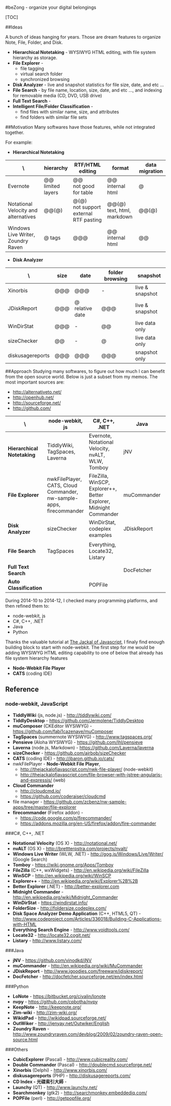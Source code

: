 #beZong - organize your digital belongings

[TOC]

##Ideas

A bunch of ideas hanging for years. Those are dream features to organize Note, File, Folder, and Disk.

* **Hierarchical Notetaking** - WYSIWYG HTML editing, with file system hierarchy as storage.
* **File Explorer** -
	* file tagging
	* virtual search folder
	* synchronized browsing
* **Disk Analyzer** - live and snapshot statistics for file size, date, and etc ...
* **File Search** - by file name, location, size, date, and etc ..., and indexing for removable media (CD, DVD, USB drive)
* **Full Text Search** - 
* **Intelligent File/Folder Classification** - 
	* find files with similar name, size, and attributes
	* find folders with similar file sets


##Motivation
Many softwares have those features, while not integrated together. 

For example:

* **Hierarchical Notetaking**

| \ | hierarchy | RTF/HTML editing | format | data migration |
|--------|--------|--------|--------|--------|
| Evernote | @@<br> limited layers | @@ <br>not good for table | @@<br> internal html| @ |
| Notational Velocity and alternatives | @@(@) | @(@)<br> not support external RTF pasting | @@(@)<br>text, html, markdown| @@(@) |
| Windows Live Writer, Zoundry Raven | @ tags | @@@ | @@<br>internal html | @@ |

* **Disk Analyzer**

| \ | size | date | folder browsing | snapshot |
|--------|--------|--------|--------|--------|
| Xinorbis | @@@ | @@@ | - | live & snapshot |
| JDiskReport | @@@ | @<br> relative date | @@@ | live & snapshot |
| WinDirStat | @@@ | - | @@ | live data only |
| sizeChecker | @@ | - | @ | live data only |
| diskusagereports | @@@ | @@@ | @@@ | snapshot only |


##Approach
Studying many softwares, to figure out how much I can benefit from the open source world. Below is just a subset from my memos. The most important sources are:

* http://alternativeto.net/
* http://openhub.net/
* http://sourceforge.net/
* http://github.com/

| \ | node-webkit, js | C#, C++, .NET | Java | Python & others |
|--------|--------|--------|--------|--------|
| **Hierarchical Notetaking** | TiddlyWiki, TagSpaces, Laverna  | Evernote, Notational Velocity, nvALT, WLW, Tomboy | jNV | LoNote, nvpy, KeepNote, Zim-wiki, WikidPad, OutWiker, Zoundry Raven,  |
| **File Explorer** | nwkFilePlayer, CATS, Cloud Commander, <br> nw-sample-apps, firecommander | FileZilla, WinSCP, Explorer++,<br> Better Explorer, Midnight Commander | muCommander | CubicExplorer,<br> Double Commander |
| **Disk Analyzer** | sizeChecker | WinDirStat,<br> codeplex examples | JDiskReport | Xinorbis, diskusagereports |
| **File Search** | TagSpaces | Everything, Locate32, Listary |  | Launchy,<br>CD Index - 光碟索引大師 |
| **Full Text Search** |  | | DocFetcher | Searchmonkey |
| **Auto Classification** | | POPFile | | | |


During 2014-10 to 2014-12, I checked many programming platforms, and then refined them to:
* node-webkit, js 
* C#, C++, .NET 
* Java 
* Python


Thanks the valuable tutorial at [The Jackal of Javascript](http://thejackalofjavascript.com), I finaly find enough building block to start with node-webkit. The first step for me would be adding WYSIWYG HTML editing capability to one of below that already has file system hierarchy features

* **Node-Webkit File Player**
* **CATS** (coding IDE) 


## Reference
### node-webkit, JavaScript

* **TiddlyWiki** (js, node.js) - http://tiddlywiki.com/
* **TiddlyDesktop** - https://github.com/Jermolene/TiddlyDesktop
* **muComposer** (CKEditor WYSIWYG) - https://github.com/fabi1cazenave/muComposer
* **TagSpaces** (summernote WYSIWYG) - http://www.tagspaces.org/
* **Pensieve** (Aloha WYSIWYG) - https://github.com/lhl/pensieve
* **Laverna** (node.js, Markdown) - https://github.com/Laverna/laverna
* **sizeChecker** - https://github.com/airbob/sizeChecker 
* **CATS** (coding IDE) - http://jbaron.github.io/cats/
* nwkFilePlayer - **Node-Webkit File Player**, 
	* http://thejackalofjavascript.com/nwk-file-player/ (node-webkit)
	* http://thejackalofjavascript.com/file-browser-with-jstree-angularjs-and-expressjs/ (web)
* **Cloud Commander**
	* http://cloudcmd.io/
	* https://github.com/coderaiser/cloudcmd 
* file manager - 
https://github.com/zcbenz/nw-sample-apps/tree/master/file-explorer 
* **firecommander** (Firefox addon) -
	* https://code.google.com/p/firecommander/ 
	* https://addons.mozilla.org/en-US/firefox/addon/fire-commander 

###C#, C++, .NET
* **Notational Velocity** (OS X) - http://notational.net/
* **nvALT** (OS X) - http://brettterpstra.com/projects/nvalt/
* **Windows Live Writer** (WLW, .NET) - http://gog.is/Windows/Live/Writer/ (Google Search)
* **Tomboy** - https://wiki.gnome.org/Apps/Tomboy
* **FileZilla** (C++, wxWidgets) - http://en.wikipedia.org/wiki/FileZilla
* **WinSCP** - http://en.wikipedia.org/wiki/WinSCP
* **Explorer++** - http://en.wikipedia.org/wiki/Explorer%2B%2B
* **Better Explorer** (.NET) - http://better-explorer.com 
* **Midnight Commander** - http://en.wikipedia.org/wiki/Midnight_Commander
* **WinDirStat** - https://windirstat.info/
* **FolderSize** - http://foldersize.codeplex.com/ 
* **Disk Space Analyzer Demo Application** (C++, HTML5, QT) -http://www.codeproject.com/Articles/336018/Building-C-Applications-with-HTML 
* **Everything Search Engine** - http://www.voidtools.com/
* **Locate32** - http://locate32.cogit.net/
* **Listary** - http://www.listary.com/

###Java
* **jNV** - https://github.com/vinodkd/jNV
* **muCommander** - http://en.wikipedia.org/wiki/MuCommander
* **JDiskReport** - http://www.jgoodies.com/freeware/jdiskreport/
* **DocFetcher** - http://docfetcher.sourceforge.net/en/index.html

###Python
* **LoNote** - https://bitbucket.org/civalin/lonote
* **nvpy** - https://github.com/cpbotha/nvpy
* **KeepNote** - http://keepnote.org/
* **Zim-wiki** - http://zim-wiki.org/
* **WikidPad** - http://wikidpad.sourceforge.net/
* **OutWiker** - http://jenyay.net/Outwiker/English
* **Zoundry Raven** - http://www.zoundryraven.com/devblog/2009/02/zoundry-raven-open-source.html

###Others
* **CubicExplorer** (Pascal) - http://www.cubicreality.com/
* **Double Commander** (Pascal) - http://doublecmd.sourceforge.net/
* **Xinorbis** (Delphi) - http://www.xinorbis.com/
* **diskusagereports** (PHP) - http://diskusagereports.com/
* **CD Index - 光碟索引大師** -
* **Launchy** (QT) - http://www.launchy.net/
* **Searchmonkey** (gtk2) - http://searchmonkey.embeddediq.com/
* **POPFile** (perl) - http://getpopfile.org/










